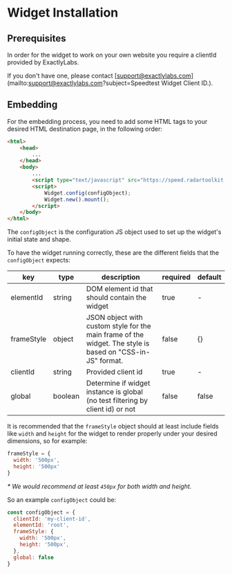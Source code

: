 # Widget Installation

## Prerequisites

In order for the widget to work on your own website you require a clientId
provided by ExactlyLabs.

If you don't have one, please contact [support@exactlylabs.com](mailto:support@exactlylabs.com?subject=Speedtest Widget Client ID.).

## Embedding

For the embedding process, you need to add some HTML tags to your desired HTML
destination page, in the following order:

```html
<html>
    <head>
        ...
    </head>
    <body>
        ...
        <script type="text/javascript" src="https://speed.radartoolkit.com/widget.js"></script>
        <script>
            Widget.config(configObject);
            Widget.new().mount();
        </script>
    </body>
</html>
```

The `configObject` is the configuration JS object used to set up the widget's initial state and shape.

To have the widget running correctly, these are the different fields that the
`configObject` expects:

| key        | type    | description                                                                                               | required | default |
|------------|---------|-----------------------------------------------------------------------------------------------------------|----------|---------|
| elementId  | string  | DOM element id that should contain the widget                                                             | true     | -       |
| frameStyle | object  | JSON object with custom style for the main frame of the widget. The style is based on "CSS-in-JS" format. | false    | {}      |
| clientId   | string  | Provided client id                                                                                        | true     | -       |
| global     | boolean | Determine if widget instance is global (no test filtering by client id) or not                            | false    | false   |

It is recommended that the `frameStyle` object should at least include fields like `width` and `height`
for the widget to render properly under your desired dimensions, so for example:

```js
frameStyle = {
  width: '500px',
  height: '500px'
}
```

_* We would recommend at least `450px` for both width and height._

So an example `configObject` could be:

```js
const configObject = {
  clientId: 'my-client-id',
  elementId: 'root',
  frameStyle: {
    width: '500px',
    height: '500px',
  },
  global: false
}
```
